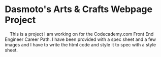 # Dasmoto's Arts &amp; Crafts Webpage Project

&nbsp;&nbsp;&nbsp;&nbsp;This is a project I am working on for the Codecademy.com Front End Engineer Career Path. I have been provided with a spec sheet
and a few images and I have to write the html code and style it to spec with a style sheet.